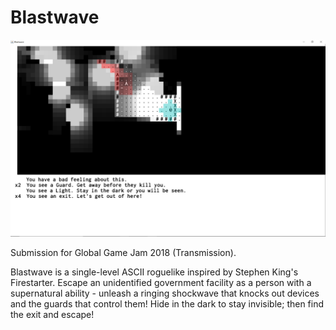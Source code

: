 # Blastwave

![](Blastwave_Preview.png)

Submission for Global Game Jam 2018 (Transmission).

Blastwave is a single-level ASCII roguelike inspired by Stephen King's Firestarter. Escape an unidentified government facility as a person with a supernatural ability - unleash a ringing shockwave that knocks out devices and the guards that control them! Hide in the dark to stay invisible; then find the exit and escape!
